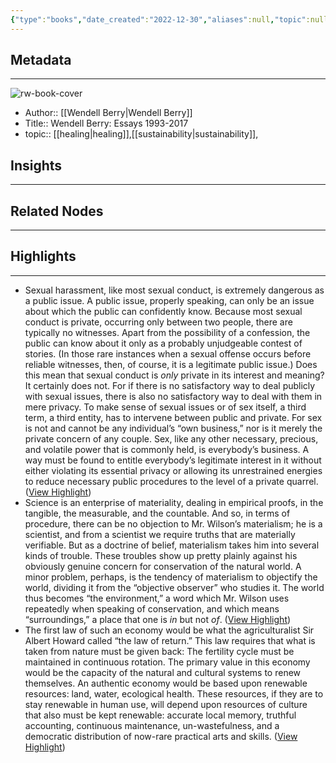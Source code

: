 ```yaml
---
{"type":"books","date_created":"2022-12-30","aliases":null,"topic":null,"url":null,"layout":null,"banner":null,"dg-publish":true,"tags":null,"permalink":"/300-biblio/100-books/wendell-berry-essays-1993-2017/","dgPassFrontmatter":true,"created":"2023-10-20T12:44:19.000-05:00","updated":"2023-10-20T12:44:19.000-05:00"}
---
```


## Metadata
---
![rw-book-cover](https://readwise-assets.s3.amazonaws.com/media/reader/parsed_document_assets/18450365/cover-cover.jpeg)
- Author:: [[Wendell Berry\|Wendell Berry]]
- Title:: Wendell Berry: Essays 1993-2017
- topic:: [[healing\|healing]],[[sustainability\|sustainability]], 



## Insights
---
## Related Nodes
---

## Highlights 
---
- Sexual harassment, like most sexual conduct, is extremely dangerous as a public issue. A public issue, properly speaking, can only be an issue about which the public can confidently know. Because most sexual conduct is private, occurring only between two people, there are typically no witnesses. Apart from the possibility of a confession, the public can know about it only as a probably unjudgeable contest of stories. (In those rare instances when a sexual offense occurs before reliable witnesses, then, of course, it is a legitimate public issue.)
  Does this mean that sexual conduct is *only* private in its interest and meaning? It certainly does not. For if there is no satisfactory way to deal publicly with sexual issues, there is also no satisfactory way to deal with them in mere privacy. To make sense of sexual issues or of sex itself, a third term, a third entity, has to intervene between public and private. For sex is not and cannot be any individual’s “own business,” nor is it merely the private concern of any couple. Sex, like any other necessary, precious, and volatile power that is commonly held, is everybody’s business. A way must be found to entitle everybody’s legitimate interest in it without either violating its essential privacy or allowing its unrestrained energies to reduce necessary public procedures to the level of a private quarrel. ([View Highlight](https://read.readwise.io/read/01gngej4hwqjcq4rq4g4tdg71k))
- Science is an enterprise of materiality, dealing in empirical proofs, in the tangible, the measurable, and the countable. And so, in terms of procedure, there can be no objection to Mr. Wilson’s materialism; he is a scientist, and from a scientist we require truths that are materially verifiable. But as a doctrine of belief, materialism takes him into several kinds of trouble. These troubles show up pretty plainly against his obviously genuine concern for conservation of the natural world.
  A minor problem, perhaps, is the tendency of materialism to objectify the world, dividing it from the “objective observer” who studies it. The world thus becomes “the environment,” a word which Mr. Wilson uses repeatedly when speaking of conservation, and which means “surroundings,” a place that one is *in* but not *of*. ([View Highlight](https://read.readwise.io/read/01gngewe5f3fjn54wedks0kyrn))
- The first law of such an economy would be what the agriculturalist Sir Albert Howard called “the law of return.” This law requires that what is taken from nature must be given back: The fertility cycle must be maintained in continuous rotation. The primary value in this economy would be the capacity of the natural and cultural systems to renew themselves. An authentic economy would be based upon renewable resources: land, water, ecological health. These resources, if they are to stay renewable in human use, will depend upon resources of culture that also must be kept renewable: accurate local memory, truthful accounting, continuous maintenance, un-wastefulness, and a democratic distribution of now-rare practical arts and skills. ([View Highlight](https://read.readwise.io/read/01gnge9fe9dtdg3szhy6tnrsd1))
